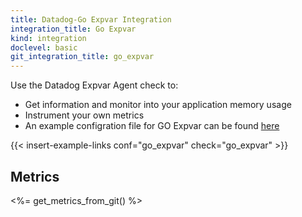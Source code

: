 ```yaml
---
title: Datadog-Go Expvar Integration
integration_title: Go Expvar
kind: integration
doclevel: basic
git_integration_title: go_expvar
---
```



Use the Datadog Expvar Agent check to:

* Get information and monitor into your application memory usage
* Instrument your own metrics
* An example configration file for GO Expvar can be found [here](https://github.com/DataDog/integrations-core/blob/master/go_expvar/conf.yaml.example)

{{< insert-example-links conf="go_expvar" check="go_expvar" >}}

## Metrics

<%= get_metrics_from_git() %>

